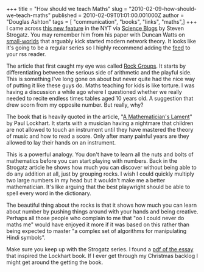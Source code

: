+++
title = "How should we teach Maths"
slug = "2010-02-09-how-should-we-teach-maths"
published = 2010-02-09T01:01:00.001000Z
author = "Douglas Ashton"
tags = [ "communication", "books", "links", "maths",]
+++
I came across [this new
feature](http://opinionator.blogs.nytimes.com/2010/01/31/from-fish-to-infinity/)
in the NYT via [Science
Blogs](http://scienceblogs.com/thescian/2010/02/when_you_stack_l-shapes_togeth.php)
by Steven Strogatz. You may remember him from his paper with Duncan
Watts on [small-worlds](http://dx.doi.org/10.1038%2F30918) that arguably
kick started modern network theory. It looks like it's going to be a
regular series so I highly recommend adding the
[feed](http://opinionator.blogs.nytimes.com/category/steven-strogatz/feed/)
to your rss reader.  
  
The article that first caught my eye was called [Rock
Groups](http://opinionator.blogs.nytimes.com/2010/02/07/rock-groups/).
It starts by differentiating between the serious side of arithmetic and
the playful side. This is something I've long gone on about but never
quite had the nice way of putting it like these guys do. Maths teaching
for kids is like torture. I was having a discussion a while ago where I
questioned whether we really needed to recite endless times tables aged
10 years old. A suggestion that drew scorn from my opposite number. But
really, why?  
  
The book that is heavily quoted in the article, "[A Mathematician's
Lament](http://www.blpbooks.org/books/mathlament.html)" by Paul
Lockhart. It starts with a musician having a nightmare that children are
not allowed to touch an instrument until they have mastered the theory
of music and how to read a score. Only after many painful years are they
allowed to lay their hands on an instrument.  
  
This is a powerful analogy. You don't have to learn all the nuts and
bolts of mathematics before you can start playing with numbers. Back in
the Strogatz article he shows how much you can discover without being
able to do any addition at all, just by grouping rocks. I wish I could
quickly multiply two large numbers in my head but it wouldn't make me a
better mathematician. It's like arguing that the best playwright should
be able to spell every word in the dictionary.  
  
The beautiful thing about the rocks is that it shows how much you can
learn about number by pushing things around with your hands and being
creative. Perhaps all those people who complain to me that "oo I could
never do maths me" would have enjoyed it more if it was based on this
rather than being expected to master "a complex set of algorithms for
manipulating Hindi symbols".  
  
Make sure you keep up with the Strogatz series. I found a [pdf of the
essay](http://www.maa.org/devlin/LockhartsLament.pdf) that inspired the
Lockhart book. If I ever get through my Christmas backlog I might get
around the getting the book.
